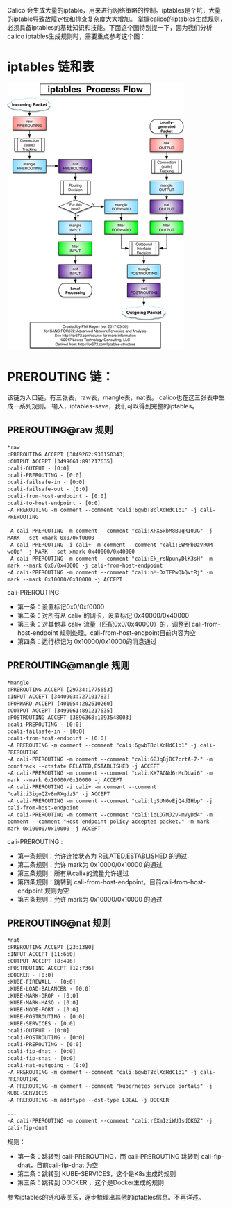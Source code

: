 Calico 会生成大量的iptable，用来进行网络策略的控制。iptables是个坑，大量的iptable导致故障定位和排查复杂度大大增加。
掌握calico的iptables生成规则，必须具备iptables的基础知识和技能。下面这个图特别提一下，因为我们分析calico iptables生成规则时，需要重点参考这个图：
# iptables 链和表

![image](https://github.com/zhaoshouzhong/Calico/raw/master/images/iptables.png)

# PREROUTING 链：
该链为入口链，有三张表，raw表，mangle表，nat表。
calico也在这三张表中生成一系列规则。
输入，iptables-save，我们可以得到完整的iptables。 
## PREROUTING@raw 规则
```
*raw
:PREROUTING ACCEPT [3849262:930150343]
:OUTPUT ACCEPT [3499061:891217635]
:cali-OUTPUT - [0:0]
:cali-PREROUTING - [0:0]
:cali-failsafe-in - [0:0]
:cali-failsafe-out - [0:0]
:cali-from-host-endpoint - [0:0]
:cali-to-host-endpoint - [0:0]
-A PREROUTING -m comment --comment "cali:6gwbT8clXdHdC1b1" -j cali-PREROUTING
---
-A cali-PREROUTING -m comment --comment "cali:XFX5xbM8B9qR10JG" -j MARK --set-xmark 0x0/0xf0000
-A cali-PREROUTING -i cali+ -m comment --comment "cali:EWMPb0zVROM-woQp" -j MARK --set-xmark 0x40000/0x40000
-A cali-PREROUTING -m comment --comment "cali:Ek_rsNpunyDlK3sH" -m mark --mark 0x0/0x40000 -j cali-from-host-endpoint
-A cali-PREROUTING -m comment --comment "cali:nM-DzTFPwQbQvtRj" -m mark --mark 0x10000/0x10000 -j ACCEPT
```
cali-PREROUTING:
- 第一条：设置标记0x0/0xf0000
- 第二条：对所有从 cali+ 的网卡，设置标记 0x40000/0x40000
- 第三条：对其他非 cali+ 流量（匹配0x0/0x40000）的，调整到 cali-from-host-endpoint 规则处理。cali-from-host-endpoint目前内容为空
- 第四条：运行标记为  0x10000/0x10000的消息通过

## PREROUTING@mangle 规则
```
*mangle
:PREROUTING ACCEPT [29734:1775653]
:INPUT ACCEPT [3440903:727101783]
:FORWARD ACCEPT [401054:202610260]
:OUTPUT ACCEPT [3499061:891217635]
:POSTROUTING ACCEPT [3896368:1093548003]
:cali-PREROUTING - [0:0]
:cali-failsafe-in - [0:0]
:cali-from-host-endpoint - [0:0]
-A PREROUTING -m comment --comment "cali:6gwbT8clXdHdC1b1" -j cali-PREROUTING
-A cali-PREROUTING -m comment --comment "cali:6BJqBjBC7crtA-7-" -m conntrack --ctstate RELATED,ESTABLISHED -j ACCEPT
-A cali-PREROUTING -m comment --comment "cali:KX7AGNd6rMcDUai6" -m mark --mark 0x10000/0x10000 -j ACCEPT
-A cali-PREROUTING -i cali+ -m comment --comment "cali:i3igoQZv8mRXgdz5" -j ACCEPT
-A cali-PREROUTING -m comment --comment "cali:lgSUN0vEjQ4dIHbp" -j cali-from-host-endpoint
-A cali-PREROUTING -m comment --comment "cali:iqLD7MJ2v-mVyDd4" -m comment --comment "Host endpoint policy accepted packet." -m mark --mark 0x10000/0x10000 -j ACCEPT
```
 cali-PREROUTING :
- 第一条规则：允许连接状态为 RELATED,ESTABLISHED 的通过
- 第二条规则：允许 mark为 0x10000/0x10000 的通过
- 第三条规则：所有从cali+的流量允许通过
- 第四条规则：跳转到 cali-from-host-endpoint。目前cali-from-host-endpoint 规则为空
- 第五条规则：允许 mark为 0x10000/0x10000 的通过
 
## PREROUTING@nat 规则
```
*nat
:PREROUTING ACCEPT [23:1380]
:INPUT ACCEPT [11:660]
:OUTPUT ACCEPT [8:496]
:POSTROUTING ACCEPT [12:736]
:DOCKER - [0:0]
:KUBE-FIREWALL - [0:0]
:KUBE-LOAD-BALANCER - [0:0]
:KUBE-MARK-DROP - [0:0]
:KUBE-MARK-MASQ - [0:0]
:KUBE-NODE-PORT - [0:0]
:KUBE-POSTROUTING - [0:0]
:KUBE-SERVICES - [0:0]
:cali-OUTPUT - [0:0]
:cali-POSTROUTING - [0:0]
:cali-PREROUTING - [0:0]
:cali-fip-dnat - [0:0]
:cali-fip-snat - [0:0]
:cali-nat-outgoing - [0:0]
-A PREROUTING -m comment --comment "cali:6gwbT8clXdHdC1b1" -j cali-PREROUTING
-A PREROUTING -m comment --comment "kubernetes service portals" -j KUBE-SERVICES
-A PREROUTING -m addrtype --dst-type LOCAL -j DOCKER

---
-A cali-PREROUTING -m comment --comment "cali:r6XmIziWUJsdOK6Z" -j cali-fip-dnat

```
规则：
- 第一条：跳转到 cali-PREROUTING，而 cali-PREROUTING 跳转到 cali-fip-dnat，目前cali-fip-dnat 为空
- 第二条：跳转到 KUBE-SERVICES，这个是K8s生成的规则
- 第三条：跳转到 DOCKER ，这个是Docker生成的规则

参考iptables的链和表关系，逐步梳理出其他的iptables信息。不再详述。
